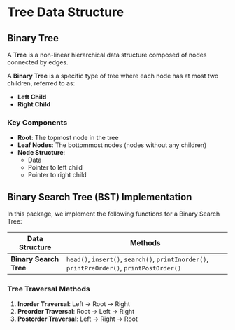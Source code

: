 # Tree Data Structure

## Binary Tree

A **Tree** is a non-linear hierarchical data structure composed of nodes connected by edges. 

A **Binary Tree** is a specific type of tree where each node has at most two children, referred to as:
- **Left Child**
- **Right Child**

### Key Components

- **Root**: The topmost node in the tree
- **Leaf Nodes**: The bottommost nodes (nodes without any children)
- **Node Structure**:
  - Data
  - Pointer to left child
  - Pointer to right child

## Binary Search Tree (BST) Implementation

In this package, we implement the following functions for a Binary Search Tree:

| Data Structure          | Methods                                                                                     |
|-------------------------|---------------------------------------------------------------------------------------------|
| **Binary Search Tree**  | `head()`, `insert()`, `search()`, `printInorder()`, `printPreOrder()`, `printPostOrder()`  |

### Tree Traversal Methods

1. **Inorder Traversal**: Left → Root → Right
2. **Preorder Traversal**: Root → Left → Right
3. **Postorder Traversal**: Left → Right → Root
